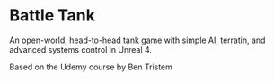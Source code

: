 # Battle Tank
An open-world, head-to-head tank game with simple AI, terratin, and advanced systems control in Unreal 4.

Based on the Udemy course by Ben Tristem
